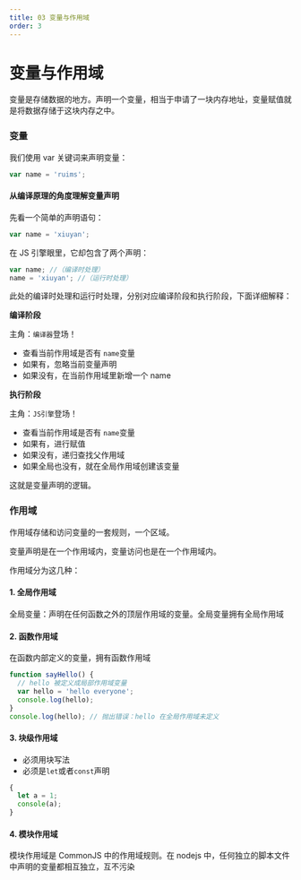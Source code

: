 ```yaml
---
title: 03 变量与作用域
order: 3
---
```


# 变量与作用域

变量是存储数据的地方。声明一个变量，相当于申请了一块内存地址，变量赋值就是将数据存储于这块内存之中。

### 变量

我们使用 var 关键词来声明变量：

```js
var name = 'ruims';
```

#### 从编译原理的角度理解变量声明

先看一个简单的声明语句：

```js
var name = 'xiuyan';
```

在 JS 引擎眼里，它却包含了两个声明：

```js
var name; //（编译时处理）
name = 'xiuyan'; //（运行时处理）
```

此处的编译时处理和运行时处理，分别对应编译阶段和执行阶段，下面详细解释：

**编译阶段**

主角：`编译器`登场！

- 查看当前作用域是否有 `name`变量
- 如果有，忽略当前变量声明
- 如果没有，在当前作用域里新增一个 name

**执行阶段**

主角：`JS引擎`登场！

- 查看当前作用域是否有 `name`变量
- 如果有，进行赋值
- 如果没有，递归查找父作用域
- 如果全局也没有，就在全局作用域创建该变量

这就是变量声明的逻辑。

### 作用域

作用域存储和访问变量的一套规则，一个区域。

变量声明是在一个作用域内，变量访问也是在一个作用域内。

作用域分为这几种：

#### 1. 全局作用域

全局变量：声明在任何函数之外的顶层作用域的变量。全局变量拥有全局作用域

#### 2. 函数作用域

在函数内部定义的变量，拥有函数作用域

```js
function sayHello() {
  // hello 被定义成局部作用域变量
  var hello = 'hello everyone';
  console.log(hello);
}
console.log(hello); // 抛出错误：hello 在全局作用域未定义
```

#### 3. 块级作用域

- 必须用块写法
- 必须是`let`或者`const`声明

```js
{
  let a = 1;
  console(a);
}
```

#### 4. 模块作用域

模块作用域是 CommonJS 中的作用域规则。在 nodejs 中，任何独立的脚本文件中声明的变量都相互独立，互不污染
